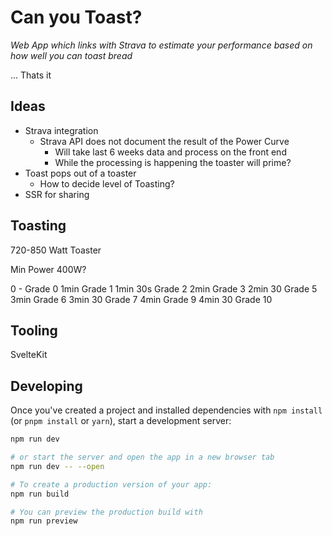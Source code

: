 # Can you Toast?

_Web App which links with Strava to estimate your performance based on how well you can toast bread_

... Thats it

## Ideas

- Strava integration    
  - Strava API does not document the result of the Power Curve
    - Will take last 6 weeks data and process on the front end
    - While the processing is happening the toaster will prime?
- Toast pops out of a toaster
  - How to decide level of Toasting?
- SSR for sharing

## Toasting

720-850 Watt Toaster

Min Power 400W?

0 -       Grade 0
1min      Grade 1
1min 30s  Grade 2
2min      Grade 3
2min 30   Grade 5
3min      Grade 6
3min 30   Grade 7
4min      Grade 9
4min 30   Grade 10

## Tooling

SvelteKit

## Developing

Once you've created a project and installed dependencies with `npm install` (or `pnpm install` or `yarn`), start a development server:

```bash
npm run dev

# or start the server and open the app in a new browser tab
npm run dev -- --open

# To create a production version of your app:
npm run build

# You can preview the production build with 
npm run preview
```
